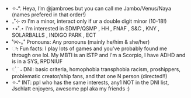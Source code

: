 - ✧˖°. Heya, I’m @jambroes but you can call me Jambo/Venus/Naya (names prefered in that order!)
- ₊˚⊹ ᰔ I'm a minor, interact only if ur a double digit minor (10-18!)
- ⋆⭒˚.⋆ I’m interested in SDMP/QSMP , HH , FNAF , S&C , KNY , SOLARBALLS , INDIGO PARK , ECT
- ˚୨୧⋆｡˚ Pronouns: Any pronouns (mainly he/him & she/her)
- ೀ Fun facts: I play lots of games and you've probably found me through one lol. My MBTI is an ISTP and I'm a Scorpio, I have ADHD and is in a SYS, RPDNIUF
- 𓏲 ๋࣭  ࣪ ˖ DNI: basic criteria, homophobia transphobia racism, proshippers, problematic creator/ship fans, and that one N person (directed!!)
- ✧˖° INT: ppl who has the same interests, any1 NOT in the DNI list, Jschlatt enjoyers, awesome ppl aka my friends :)

<!---
jambroes/jambroes is a ✨ special ✨ repository because its `README.md` (this file) appears on your GitHub profile.
You can click the Preview link to take a look at your changes.
--->
